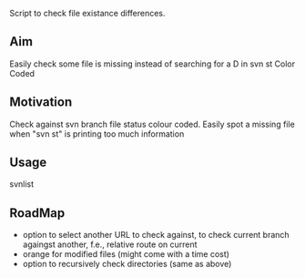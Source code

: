 Script to check file existance differences.

Aim
---
Easily check some file is missing instead of searching for a D in svn st
Color Coded

Motivation
----------
Check against svn branch file status colour coded.
Easily spot a missing file when "svn st" is printing too much information

Usage
-----
svnlist

RoadMap
-------
- option to select another URL to check against, to check current branch againgst another, f.e., relative route on current
- orange for modified files (might come with a time cost)
- option to recursively check directories (same as above)
